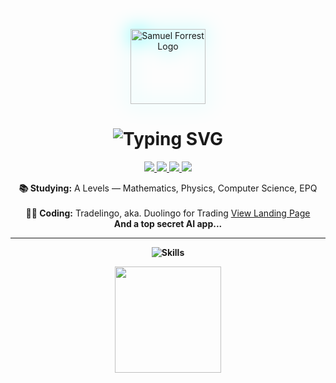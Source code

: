 <p align="center">
  <img src="https://samuelforrest.me/assets/web-app-manifest-512x512.png" alt="Samuel Forrest Logo" width="120" style="filter: drop-shadow(0 0 15px #0ff);" />
</p>

<h1 align="center">
  <img src="https://readme-typing-svg.demolab.com?font=Fira+Code&pause=1000&color=ffffff&center=true&vCenter=true&width=440&lines=Hey%2C+I%27m+Samuel+Forrest!;Welcome+to+my+GitHub!;Visit+my+Website!" alt="Typing SVG" />
</h1>
<p align="center">
  <a href="https://www.linkedin.com/in/samueljforrest/" target="_blank">
    <img src="https://img.shields.io/badge/LinkedIn-0A66C2?style=for-the-badge&logo=linkedin&logoColor=white"/>
  </a>
  <a href="https://instagram.com/samueljforrest" target="_blank">
    <img src="https://img.shields.io/badge/Instagram-E4405F?style=for-the-badge&logo=instagram&logoColor=white"/>
  </a>
  <a href="mailto:samuel@samuelforrest.me" target="_blank">
    <img src="https://img.shields.io/badge/Email-D14836?style=for-the-badge&logo=gmail&logoColor=white"/>
  </a>
  <a href="https://samuelforrest.me" target="_blank">
    <img src="https://img.shields.io/badge/Website-000000?style=for-the-badge&logo=about.me&logoColor=white"/>
  </a>
</p>
<p align="center">
  <b>📚 Studying:</b> A Levels — Mathematics, Physics, Computer Science, EPQ<br><br>
  <b>👨‍💻 Coding:</b> Tradelingo, aka. Duolingo for Trading <a href="https://tradelingo.samuelforrest.me">View Landing Page</a><br>
  <b>And a top secret AI app...<br>
</p>

---

<p align="center">
  <img src="https://skillicons.dev/icons?i=python,js,html,css,figma,github,vscode" alt="Skills" />
</p>

<p align="center">
  <img src="https://github-readme-stats.vercel.app/api?username=samuelforrest&show_icons=true&theme=tokyonight&hide=prs,contribs&count_private=true" height="170">
</p>

